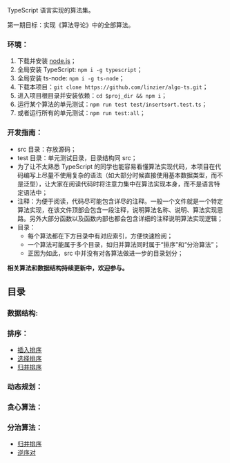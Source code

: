 TypeScript 语言实现的算法集。

第一期目标：实现《算法导论》中的全部算法。

### 环境：
1. 下载并安装 [node.js](https://nodejs.org/en/download/)；
2. 全局安装 TypeScript: `npm i -g typescript`；
3. 全局安装 ts-node: `npm i -g ts-node`；
4. 下载本项目：`git clone https://github.com/linzier/algo-ts.git`；
5. 进入项目根目录并安装依赖：`cd $proj_dir && npm i`；
6. 运行某个算法的单元测试：`npm run test test/insertsort.test.ts`；
7. 或者运行所有的单元测试：`npm run test:all`；

### 开发指南：
- src 目录：存放源码；
- test 目录：单元测试目录，目录结构同 src；
- 为了让不太熟悉 TypeScript 的同学也能容易看懂算法实现代码，本项目在代码编写上尽量不使用复杂的语法（如大部分时候直接使用基本数据类型，而不是泛型），让大家在阅读代码时将注意力集中在算法实现本身，而不是语言特定语法中；
- 注释：为便于阅读，代码尽可能包含详尽的注释。一般一个文件就是一个特定算法实现，在该文件顶部会包含一段注释，说明算法名称、说明、算法实现思路。另外大部分函数以及函数内部也都会包含详细的注释说明算法实现逻辑；
- 目录：
  - 每个算法都在下方目录中有对应索引，方便快速检阅；
  - 一个算法可能属于多个目录，如归并算法同时属于“排序”和“分治算法”；
  - 正因为如此，src 中并没有对各算法做进一步的目录划分；

**相关算法和数据结构持续更新中，欢迎参与。**

目录
------

### 数据结构:
  
### 排序：
- [插入排序](./src/insert-sort.ts)
- [选择排序](./src/select-sort.ts)
- [归并排序](./src/merge-sort.ts)

### 动态规划：

### 贪心算法：

### 分治算法：
- [归并排序](./src/merge-sort.ts)
- [逆序对](./src/inversion-pair.ts)
